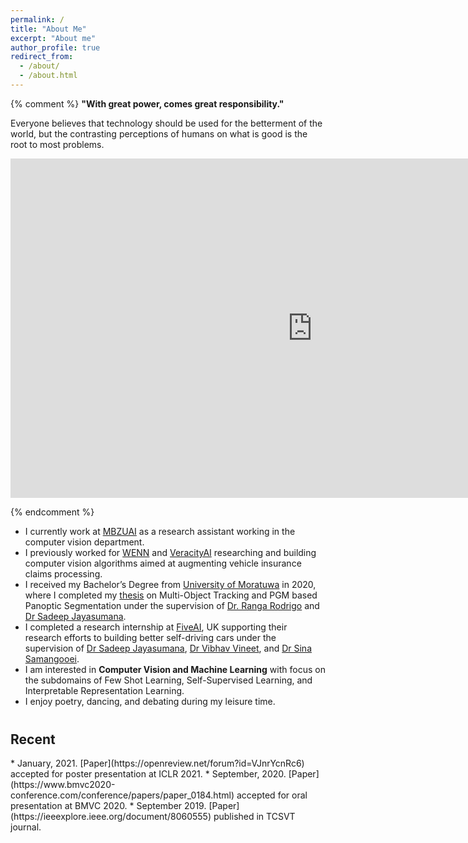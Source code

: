 ```yaml
---
permalink: /
title: "About Me"
excerpt: "About me"
author_profile: true
redirect_from: 
  - /about/
  - /about.html
---
```



{% comment %} 
**"With great power, comes great responsibility."** <br>

Everyone believes that technology should be used for the betterment of the world, but the contrasting perceptions of 
humans on what is good is the root to most problems.

<iframe width="966" height="543" src="https://www.youtube.com/embed/_m2dRDQEC1A" frameborder="0" allow="accelerometer; autoplay; clipboard-write; encrypted-media; gyroscope; picture-in-picture" allowfullscreen></iframe>
<br>

{% endcomment %}

* I currently work at [MBZUAI](https://mbzuai.ac.ae/) as a research assistant working in the computer vision department.
* I previously worked for [WENN](http://wenn.no) and [VeracityAI](http://veracityai.com/) researching and building 
computer vision algorithms aimed at augmenting vehicle insurance claims processing.
* I received my Bachelor’s Degree from [University of Moratuwa](https://uom.lk) in 
2020, where I completed my 
<a href="https://github.com/kahnchana/fyp_report/blob/master/main/thesis.pdf" target="_blank">thesis</a>
on Multi-Object Tracking and PGM based Panoptic Segmentation under the supervision of 
[Dr. Ranga Rodrigo](http://ranga.staff.uom.lk) and [Dr Sadeep Jayasumana](http://www.robots.ox.ac.uk/~sadeep/).
* I completed a research internship at [FiveAI](https://five.ai), UK supporting their research efforts to 
building better self-driving cars under the supervision of [Dr Sadeep Jayasumana](http://www.robots.ox.ac.uk/~sadeep/), 
[Dr Vibhav Vineet](http://vibhavvineet.info), and 
[Dr Sina Samangooei](https://scholar.google.com/citations?user=bOfKAGQAAAAJ&hl=en). 
* I am interested in **Computer Vision and Machine Learning** with focus on the 
subdomains of Few Shot Learning, Self-Supervised Learning, and Interpretable 
Representation Learning. 
* I enjoy poetry, dancing, and debating during my leisure time. 

<h2 style="margin-top: 40px;"> Recent </h2>
* January, 2021. [Paper](https://openreview.net/forum?id=VJnrYcnRc6) accepted for poster presentation at ICLR 2021.
* September, 2020. [Paper](https://www.bmvc2020-conference.com/conference/papers/paper_0184.html) 
accepted for oral presentation at BMVC 2020. 
* September 2019. [Paper](https://ieeexplore.ieee.org/document/8060555) published in TCSVT journal. 

